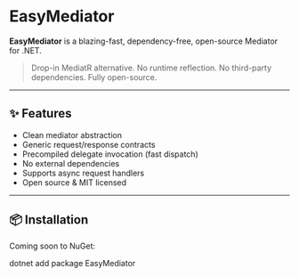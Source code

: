 ﻿# EasyMediator

**EasyMediator** is a blazing-fast, dependency-free, open-source Mediator for .NET.

> Drop-in MediatR alternative. No runtime reflection. No third-party dependencies. Fully open-source.

---

## ✨ Features

- Clean mediator abstraction
- Generic request/response contracts
- Precompiled delegate invocation (fast dispatch)
- No external dependencies
- Supports async request handlers
- Open source & MIT licensed

---

## 📦 Installation

Coming soon to NuGet:

dotnet add package EasyMediator
